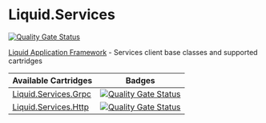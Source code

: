 # Liquid.Services
[![Quality Gate Status](https://sonarcloud.io/api/project_badges/measure?project=Avanade_Liquid.Services&metric=alert_status)](https://sonarcloud.io/dashboard?id=Avanade_Liquid.Services)

[Liquid Application Framework](https://github.com/Avanade/Liquid-Application-Framework) - Services client base classes and supported cartridges

|Available Cartridges|Badges|
|:--|--|
|[Liquid.Services.Grpc](https://github.com/Avanade/Liquid.Services/tree/main/src/Liquid.Services.Grpc)|[![Quality Gate Status](https://sonarcloud.io/api/project_badges/measure?project=Avanade_Liquid.Services.Grpc&metric=alert_status)](https://sonarcloud.io/dashboard?id=Avanade_Liquid.Services.Grpc)|
|[Liquid.Services.Http](https://github.com/Avanade/Liquid.Services/tree/main/src/Liquid.Services.Http)|[![Quality Gate Status](https://sonarcloud.io/api/project_badges/measure?project=Avanade_Liquid.Services.Http&metric=alert_status)](https://sonarcloud.io/dashboard?id=Avanade_Liquid.Services.Http)|
